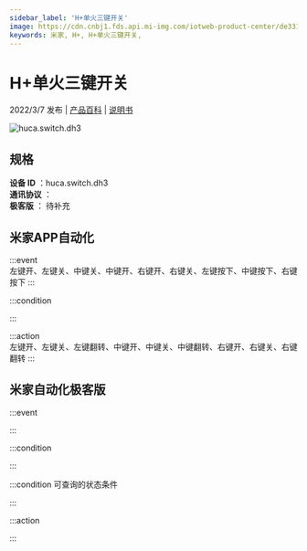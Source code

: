 ```yaml
---
sidebar_label: 'H+单火三键开关'
image: https://cdn.cnbj1.fds.api.mi-img.com/iotweb-product-center/de3317ece2d37b4ab0298c181685c7bf_1639731357241.png?GalaxyAccessKeyId=AKVGLQWBOVIRQ3XLEW&Expires=9223372036854775807&Signature=D1nckdbuPKvY88rUrOBatt3gmh8=
keywords: 米家, H+, H+单火三键开关, 
---
```

# H+单火三键开关

2022/3/7 发布 | [产品百科](https://home.mi.com/webapp/content/baike/product/index.html?model=huca.switch.dh3/) | [说明书](https://home.mi.com/views/introduction.html?model=huca.switch.dh3&region=cn)

![huca.switch.dh3](https://cdn.cnbj1.fds.api.mi-img.com/iotweb-product-center/de3317ece2d37b4ab0298c181685c7bf_1639731357241.png?GalaxyAccessKeyId=AKVGLQWBOVIRQ3XLEW&Expires=9223372036854775807&Signature=D1nckdbuPKvY88rUrOBatt3gmh8=)

## 规格  
> 
**设备 ID** ：huca.switch.dh3  
**通讯协议** ：  
**极客版**  ： 待补充 


## 米家APP自动化  

:::event  
左键开、左键关、中键关、中键开、右键开、右键关、左键按下、中键按下、右键按下
:::

:::condition  

:::

:::action   
左键开、左键关、左键翻转、中键开、中键关、中键翻转、右键开、右键关、右键翻转
:::

## 米家自动化极客版  

:::event  

:::

:::condition  

:::

:::condition 可查询的状态条件  

:::

:::action  

:::

        

